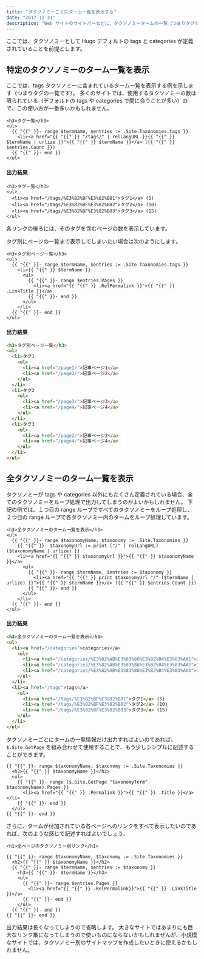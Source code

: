 ```yaml
---
title: "タクソノミーごとにターム一覧を表示する"
date: "2017-12-31"
description: "Web サイトのサイドバーなどに、タクソノミータームの一覧（つまりタグの一覧、タグクラウドなど）を表示しておくと、同じ系統の記事に素早くアクセスできて便利です。"
---
```


ここでは、タクソノミーとして Hugo デフォルトの tags と categories が定義されていることを前提とします。


特定のタクソノミーのターム一覧を表示
----

ここでは、tags タクソノミーに含まれているターム一覧を表示する例を示します（つまりタグの一覧です）。
多くのサイトでは、使用するタクソノミーの数は限られている（デフォルトの tags や categories で間に合うことが多い）ので、この使い方が一番多いかもしれません。

~~~
<h3>タグ一覧</h3>
<ul>
  {{ "{{" }}- range $termName, $entries := .Site.Taxonomies.tags }}
    <li><a href="{{ "{{" }} "/tags/" | relLangURL }}{{ "{{" }} $termName | urlize }}">{{ "{{" }} $termName }}</a> ({{ "{{" }} $entries.Count }})
  {{ "{{" }}- end }}
</ul>
~~~

#### 出力結果

~~~
<h3>タグ一覧</h3>
<ul>
  <li><a href="/tags/%E3%82%BF%E3%82%B01">タグ1</a> (5)
  <li><a href="/tags/%E3%82%BF%E3%82%B02">タグ2</a> (10)
  <li><a href="/tags/%E3%82%BF%E3%82%B03">タグ3</a> (15)
</ul>
~~~

各リンクの後ろには、そのタグを含むページの数を表示しています。

タグ別にページの一覧まで表示してしまいたい場合は次のようにします。

~~~
<h3>タグ別ページ一覧</h3>
<ul>
  {{ "{{" }}- range $termName, $entries := .Site.Taxonomies.tags }}
    <li>{{ "{{" }} $termName }}
      <ul>
        {{ "{{" }}- range $entries.Pages }}
          <li><a href="{{ "{{" }} .RelPermalink }}">{{ "{{" }} .LinkTitle }}</a>
        {{ "{{" }}- end }}
      </ul>
    </li>
  {{ "{{" }}- end }}
</ul>
~~~

#### 出力結果

~~~ html
<h3>タグ別ページ一覧</h3>
<ul>
  <li>タグ1
    <ul>
      <li><a href="/page1/">記事ページ1</a>
      <li><a href="/page2/">記事ページ2</a>
    </ul>
  </li>
  <li>タグ2
    <ul>
      <li><a href="/page3/">記事ページ3</a>
      <li><a href="/page4/">記事ページ4</a>
    </ul>
  </li>
  <li>タグ3
    <ul>
      <li><a href="/page2/">記事ページ2</a>
      <li><a href="/page4/">記事ページ4</a>
    </ul>
  </li>
</ul>
~~~


全タクソノミーのターム一覧を表示
----

タクソノミーが tags や categories 以外にもたくさん定義されている場合、全てのタクソノミーをループ処理で出力してしまうのがよいかもしれません。
下記の例では、１つ目の range ループですべてのタクソノミーをループ処理し、２つ目の range ループで各タクソノミー内のタームをループ処理しています。

~~~
<h3>全タクソノミーのターム一覧を表示</h3>
<ul>
  {{ "{{" }}- range $taxonomyName, $taxonomy := .Site.Taxonomies }}
    {{ "{{" }}- $taxonomyUrl := print ("/" | relLangURL) ($taxonomyName | urlize) }}
    <li><a href="{{ "{{" }} $taxonomyUrl }}">{{ "{{" }} $taxonomyName }}</a>
      <ul>
        {{ "{{" }}- range $termName, $entries := $taxonomy }}
          <li><a href="{{ "{{" }} print $taxonomyUrl "/" ($termName | urlize) }}">{{ "{{" }} $termName }}</a> ({{ "{{" }} $entries.Count }})
        {{ "{{" }}- end }}
      </ul>
    </li>
  {{ "{{" }}- end }}
</ul>
~~~

#### 出力結果

~~~ html
<h3>全タクソノミーのターム一覧を表示</h3>
<ul>
  <li><a href="/categories">categories</a>
    <ul>
      <li><a href="/categories/%E3%82%AB%E3%83%86%E3%82%B4%E3%83%AA1">カテゴリ1</a> (7)
      <li><a href="/categories/%E3%82%AB%E3%83%86%E3%82%B4%E3%83%AA2">カテゴリ2</a> (3)
      <li><a href="/categories/%E3%82%AB%E3%83%86%E3%82%B4%E3%83%AA3">カテゴリ3</a> (9)
    </ul>
  </li>
  <li><a href="/tags">tags</a>
    <ul>
      <li><a href="/tags/%E3%82%BF%E3%82%B01">タグ1</a> (5)
      <li><a href="/tags/%E3%82%BF%E3%82%B02">タグ2</a> (10)
      <li><a href="/tags/%E3%82%BF%E3%82%B03">タグ3</a> (15)
    </ul>
  </li>
</ul>
~~~

タクソノミーごとにタームの一覧情報だけ出力すればよいのであれば、`$.Site.GetPage` を組み合わせて使用することで、もう少しシンプルに記述することができます。

~~~
{{ "{{" }}- range $taxonomyName, $taxonomy := .Site.Taxonomies }}
  <h2>{{ "{{" }} $taxonomyName }}</h2>
  <ul>
    {{ "{{" }}- range ($.Site.GetPage "taxonomyTerm" $taxonomyName).Pages }}
      <li><a href="{{ "{{" }} .Permalink }}">{{ "{{" }} .Title }}</a></li>
    {{ "{{" }}- end }}
  </ul>
{{ "{{" }}- end }}
~~~

さらに、タームが付加されている各ページへのリンクをすべて表示したいのであれば、次のような感じで記述すればよいでしょう。

~~~
<h1>全ページのタクソノミー別リンク</h1>

{{ "{{" }}- range $taxonomyName, $taxonomy := .Site.Taxonomies }}
  <h2>{{ "{{" }} $taxonomyName }}</h2>
  {{ "{{" }}- range $termName, $entries := $taxonomy }}
    <h3>{{ "{{" }}- $termName }}</h3>
    <ul>
      {{ "{{" }}- range $entries.Pages }}
        <li><a href="{{ "{{" }} .RelPermalink}}">{{ "{{" }} .LinkTitle }}</a>
      {{ "{{" }}- end }}
    </ul>
  {{ "{{" }}- end }}
{{ "{{" }}- end }}
~~~

出力結果は長くなってしまうので省略します。
大きなサイトではあまりにも巨大なリンク集になってしまうので使いものにならないかもしれませんが、小規模なサイトでは、タクソノミー別のサイトマップを作成したいときに使えるかもしれません。

